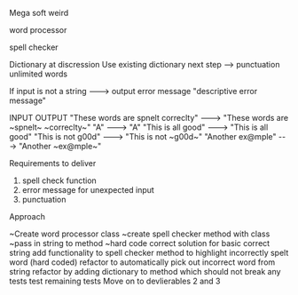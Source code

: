 Mega soft weird

word processor

spell checker

Dictionary at discression
Use existing dictionary
next step --> punctuation
unlimited words

If input is not a string ---> output error message "descriptive error message"

INPUT                                     OUTPUT
"These words are spnelt correclty" --->   "These words are ~spnelt~ ~correclty~"
"A"                                --->   "A"
"This is all good"                 --->   "This is all good"
"This is not g00d"                 --->   "This is not ~g00d~"
"Another ex@mple"                  --->   "Another ~ex@mple~"

Requirements to deliver

1.  spell check function
2.  error message for unexpected input
3.  punctuation

Approach

~Create word processor class
~create spell checker method with class
~pass in string to method
~hard code correct solution for basic correct string
add functionality to spell checker method to highlight incorrectly spelt word (hard coded)
refactor to automatically pick out incorrect word from string
refactor by adding dictionary to method which should not break any tests
test remaining tests
Move on to devlierables 2 and 3
